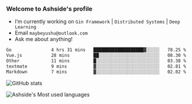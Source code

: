 ### Welcome to Ashside's profile

- I’m currently working on `Gin Framework` | `Distributed Systems` | `Deep Learning`
- Email `maybeyushu@outlook.com`
- Ask me about anything!

<!--START_SECTION:waka-->

```txt
Go               4 hrs 31 mins   ███████████████████▓░░░░░   78.25 %
Vue.js           28 mins         ██░░░░░░░░░░░░░░░░░░░░░░░   08.30 %
Other            11 mins         █░░░░░░░░░░░░░░░░░░░░░░░░   03.38 %
textmate         9 mins          ▓░░░░░░░░░░░░░░░░░░░░░░░░   02.81 %
Markdown         7 mins          ▓░░░░░░░░░░░░░░░░░░░░░░░░   02.02 %
```

<!--END_SECTION:waka-->

![GitHub stats](https://github-readme-stats.vercel.app/api?username=Ashside)

![Ashside's Most used languages](https://github-readme-stats.vercel.app/api/top-langs/?username=Ashside&layout=compact&hide_border=true&langs_count=10)


